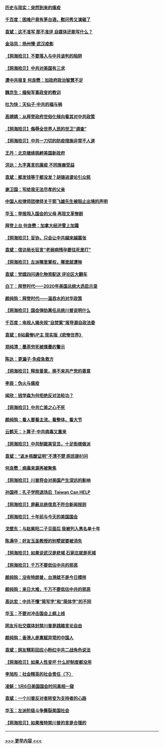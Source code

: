 #### [历史与现实：突然到来的瘟疫](../pages/nsc993/n12738507.md?t=02071951) 
#### [千百度：困难户竟有茅台酒，慰问秀又演砸了](../pages/nsc993/n12738362.md?t=02071951) 
#### [袁斌：这不准写 那不准评 自媒体还能写什么？](../pages/nsc993/n12737833.md?t=02071951) 
#### [金浴凤：扬州慢‧武汉疫影](../pages/nsc993/n12737248.md?t=02071951) 
#### [【网海拾贝】不要落入与中共谈判的陷阱](../pages/nsc993/n12735229.md?t=02071951) 
#### [【网海拾贝】中共对美国有三求](../pages/nsc993/n12735197.md?t=02071951) 
#### [遭中共报复 何良懋：加政府政治智慧不足](../pages/nsc993/n12734323.md?t=02071951) 
#### [魏京生：缅甸军事政变的教训](../pages/nsc993/n12732470.md?t=02071951) 
#### [吐为快：天仙子·中共的福与祸](../pages/nsc993/n12732165.md?t=02071951) 
#### [高婧婧：从拜登政府世俗化倾向看其对中共政策](../pages/nsc993/n12730028.md?t=02071951) 
#### [【网海拾贝】侮辱全世界人民的世卫“调查”](../pages/nsc993/n12727884.md?t=02071951) 
#### [【网海拾贝】中共一刀切的防疫措施非常不人道](../pages/nsc993/n12724879.md?t=02071951) 
#### [王丹：北京继续挑衅美国新政府](../pages/nsc993/n12722456.md?t=02071951) 
#### [洪达：九字真言抗瘟疫 不同族裔受益](../pages/nsc993/n12722448.md?t=02071951) 
#### [袁斌：都发钱等于都没发？胡锡进谬论引众怒](../pages/nsc993/n12722393.md?t=02071951) 
#### [谢卫国：写给我无法尽孝的父亲](../pages/nsc993/n12720325.md?t=02071951) 
#### [中国人权律师团律师关于郭飞雄先生被阻止出境的声明](../pages/nsc993/n12720203.md?t=02071951) 
#### [华玉：举报闯入国会的父母 再现文革惨剧](../pages/nsc993/n12719070.md?t=02071951) 
#### [拜登上台 何良懋：加拿大经济雪上加霜](../pages/nsc993/n12718943.md?t=02071951) 
#### [【网海拾贝】妥协，只会让中共越来越嚣张](../pages/nsc993/n12717392.md?t=02071951) 
#### [袁斌：信访局长狂言“老弱病残孕要往死里打”](../pages/nsc993/n12717343.md?t=02071951) 
#### [【网海拾贝】左派哪里掌权，哪里就遭殃](../pages/nsc993/n12715009.md?t=02071951) 
#### [袁斌：党媒四问通化物资配送 评论区大翻车](../pages/nsc993/n12714950.md?t=02071951) 
#### [白丁：拜登时代——2020年美国总统大选启示录](../pages/nsc993/n12714920.md?t=02071951) 
#### [颜纯钩：拜登时代——温吞水的对华政策](../pages/nsc993/n12713245.md?t=02071951) 
#### [【网海拾贝】国会弹劾离任总统川普说明什么](../pages/nsc993/n12712816.md?t=02071951) 
#### [千百度：电视人揭央视“自焚案”报导源自政法委](../pages/nsc993/n12709760.md?t=02071951) 
#### [袁斌：B站最惨UP主 现实版《悲惨世界》](../pages/nsc993/n12709686.md?t=02071951) 
#### [郑纯清：墨茶穷死被搽墨的警示](../pages/nsc993/n12709262.md?t=02071951) 
#### [陈达：更漏子·免疫急救方](../pages/nsc993/n12709244.md?t=02071951) 
#### [【网海拾贝】释放善意，换不来共产党的善意](../pages/nsc993/n12708361.md?t=02071951) 
#### [李辰：伪火与瘟疫](../pages/nsc993/n12707981.md?t=02071951) 
#### [闻欣：钱学森为何拒绝反对法轮功？](../pages/nsc993/n12707407.md?t=02071951) 
#### [【网海拾贝】中共亡美之心不死](../pages/nsc993/n12707621.md?t=02071951) 
#### [颜纯钩：看人要看主流，看整体，看大节](../pages/nsc993/n12707536.md?t=02071951) 
#### [云鹤天：卜算子‧中共病毒又重来](../pages/nsc993/n12707408.md?t=02071951) 
#### [【网海拾贝】中共制裁美官员，十足街痞做派](../pages/nsc993/n12705115.md?t=02071951) 
#### [袁斌：“返乡核酸证明”不清不楚 网民提81问](../pages/nsc993/n12704982.md?t=02071951) 
#### [何良懋：病毒来源再被聚焦](../pages/nsc993/n12704944.md?t=02071951) 
#### [【网海拾贝】川普将会对美国产生深远的影响](../pages/nsc993/n12703045.md?t=02071951) 
#### [孙国祥：孔子学院退场后  Taiwan Can HELP](../pages/nsc993/n12702430.md?t=02071951) 
#### [【网海拾贝】屏蔽总统信息不符合新闻规则](../pages/nsc993/n12699998.md?t=02071951) 
#### [【网海拾贝】十年前与今天的美国国会](../pages/nsc993/n12696993.md?t=02071951) 
#### [戈壁东：与赵紫阳二子见面后 我被列入黑名单十年](../pages/nsc993/n12696215.md?t=02071951) 
#### [陈满华：好友玉圣教授的别墅就要被消失](../pages/nsc993/n12695411.md?t=02071951) 
#### [【网海拾贝】如果说武汉是悲城 石家庄就是死城](../pages/nsc993/n12694589.md?t=02071951) 
#### [【网海拾贝】千万不要低估中共的邪恶](../pages/nsc993/n12692771.md?t=02071951) 
#### [颜纯钩：没有特朗普，台港就不是今日模样](../pages/nsc993/n12692678.md?t=02071951) 
#### [颜纯钩：来日大难，千万不要低估中共的邪恶](../pages/nsc993/n12692080.md?t=02071951) 
#### [高达宏：中共不懂“简写字”和“简体字”的不同](../pages/nsc993/n12692068.md?t=02071951) 
#### [华玉：不要对冲击国会上纲上线](../pages/nsc993/n12689948.md?t=02071951) 
#### [网友斥社交媒体封禁川普是践踏言论自由](../pages/nsc993/n12687482.md?t=02071951) 
#### [颜纯钩：香港人是禀赋异常的中国人](../pages/nsc993/n12685142.md?t=02071951) 
#### [袁斌：网友精彩回应小粉红中共二战角色说法](../pages/nsc993/n12684994.md?t=02071951) 
#### [【网海拾贝】如果人性变坏 什么好制度都没用](../pages/nsc993/n12683000.md?t=02071951) 
#### [李旭彤：社会精英的社会责任（下）](../pages/nsc993/n12680604.md?t=02071951) 
#### [凌稣：1月6日美国国会时间真相一窥](../pages/nsc993/n12682780.md?t=02071951) 
#### [袁斌：一个川普反对者转变为支持者的心路](../pages/nsc993/n12682700.md?t=02071951) 
#### [华玉：左派阶级斗争撕裂美国社会](../pages/nsc993/n12681226.md?t=02071951) 
#### [【网海拾贝】如果推特禁川普的言是合理的](../pages/nsc993/n12681232.md?t=02071951) 

----
#### [ >>> 更早内容 <<< ](../indexes/nsc993-earlier.md)
